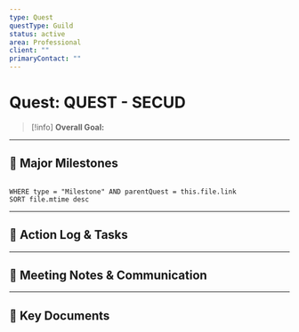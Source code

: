 ```yaml
---
type: Quest
questType: Guild
status: active
area: Professional
client: ""
primaryContact: ""
---
```


# Quest: QUEST - SECUD

> [!info]
> **Overall Goal:** 

---

## 🚀 Major Milestones

```tasks

WHERE type = "Milestone" AND parentQuest = this.file.link
SORT file.mtime desc
```

---

## 📝 Action Log & Tasks


---
## 💬 Meeting Notes & Communication


---
## 📎 Key Documents
